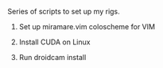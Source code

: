Series of scripts to set up my rigs.

1. Set up miramare.vim coloscheme for VIM

2. Install CUDA on Linux

3. Run droidcam install
